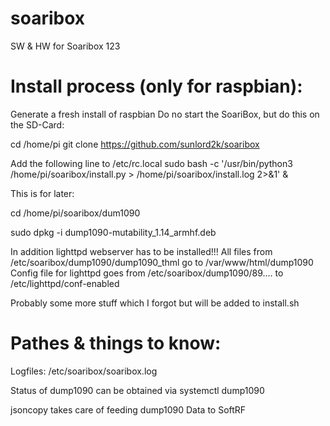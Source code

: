 # soaribox
SW &amp; HW for Soaribox
123

# Install process (only for raspbian):
Generate a fresh install of raspbian
Do no start the SoariBox, but do this on the SD-Card:

cd /home/pi
git clone https://github.com/sunlord2k/soaribox

Add the following line to /etc/rc.local
sudo bash -c '/usr/bin/python3 /home/pi/soaribox/install.py > /home/pi/soaribox/install.log 2>&1' &




This is for later:

cd /home/pi/soaribox/dum1090

sudo dpkg -i dump1090-mutability_1.14_armhf.deb

In addition lighttpd webserver has to be installed!!!
All files from /etc/soaribox/dump1090/dump1090_thml go to /var/www/html/dump1090
Config file for lighttpd goes from /etc/soaribox/dump1090/89.... to /etc/lighttpd/conf-enabled

Probably some more stuff which I forgot but will be added to install.sh


# Pathes & things to know:

Logfiles: /etc/soaribox/soaribox.log

Status of dump1090 can be obtained via systemctl dump1090

jsoncopy takes care of feeding dump1090 Data to SoftRF

